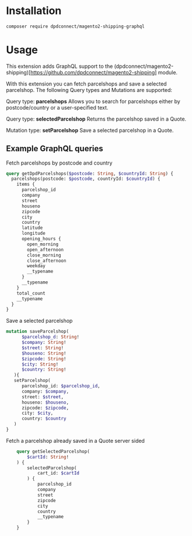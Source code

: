 # Installation

```bash
composer require dpdconnect/magento2-shipping-graphql
```

# Usage
This extension adds GraphQL support to the (dpdconnect/magento2-shipping)[https://github.com/dpdconnect/magento2-shipping] module.

With this extension you can fetch parcelshops and save a selected parcelshop. The following Query types and Mutations are supported:

Query type: **parcelshops**
Allows you to search for parcelshops either by postcode/country or a user-specified text.

Query type: **selectedParcelshop**
Returns the parcelshop saved in a Quote. 

Mutation type: **setParcelshop**
Save a selected parcelshop in a Quote.

## Example GraphQL queries

Fetch parcelshops by postcode and country
```graphql
query getDpdParcelshops($postcode: String, $countryId: String) {
  parcelshops(postcode: $postcode, countryId: $countryId) {
    items {
      parcelshop_id
      company
      street
      houseno
      zipcode
      city
      country
      latitude
      longitude
      opening_hours {
        open_morning
        open_afternoon
        close_morning
        close_afternoon
        weekday
        __typename
      }
      __typename
    }
    total_count
    __typename
  }
}
```

Save a selected parcelshop
```graphql
mutation saveParcelshop(
      $parcelshop_d: String!
      $company: String!
      $street: String!
      $houseno: String!
      $zipcode: String!
      $city: String!
      $country: String!
   ){
   setParcelshop(
      parcelshop_id: $parcelshop_id,
      company: $company,
      street: $street,
      houseno: $houseno,
      zipcode: $zipcode,
      city: $city,
      country: $country
   )
}
```

Fetch a parcelshop already saved in a Quote server sided
```graphql
    query getSelectedParcelshop(
        $cartId: String!
    ) {
        selectedParcelshop(
            cart_id: $cartId
        ) {
            parcelshop_id
            company
            street
            zipcode
            city
            country
            __typename
        }
    }
```